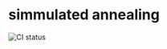 # simmulated annealing
![CI status](https://github.com/dziulek/simmulated_annealing/.github/workflows/c-cpp.yml/badge.svg)
